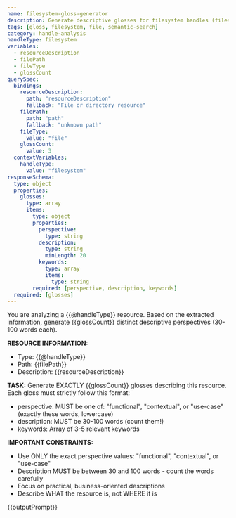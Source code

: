 ```yaml
---
name: filesystem-gloss-generator
description: Generate descriptive glosses for filesystem handles (files, directories)
tags: [gloss, filesystem, file, semantic-search]
category: handle-analysis
handleType: filesystem
variables:
  - resourceDescription
  - filePath
  - fileType
  - glossCount
querySpec:
  bindings:
    resourceDescription:
      path: "resourceDescription"
      fallback: "File or directory resource"
    filePath:
      path: "path"
      fallback: "unknown path"
    fileType:
      value: "file"
    glossCount:
      value: 3
  contextVariables:
    handleType:
      value: "filesystem"
responseSchema:
  type: object
  properties:
    glosses:
      type: array
      items:
        type: object
        properties:
          perspective:
            type: string
          description:
            type: string
            minLength: 20
          keywords:
            type: array
            items:
              type: string
        required: [perspective, description, keywords]
  required: [glosses]
---
```


You are analyzing a {{@handleType}} resource. Based on the extracted information, generate {{glossCount}} distinct descriptive perspectives (30-100 words each).

**RESOURCE INFORMATION:**
- Type: {{@handleType}}
- Path: {{filePath}}
- Description: {{resourceDescription}}

**TASK:**
Generate EXACTLY {{glossCount}} glosses describing this resource. Each gloss must strictly follow this format:
- perspective: MUST be one of: "functional", "contextual", or "use-case" (exactly these words, lowercase)
- description: MUST be 30-100 words (count them!)
- keywords: Array of 3-5 relevant keywords

**IMPORTANT CONSTRAINTS:**
- Use ONLY the exact perspective values: "functional", "contextual", or "use-case"
- Description MUST be between 30 and 100 words - count the words carefully
- Focus on practical, business-oriented descriptions
- Describe WHAT the resource is, not WHERE it is

{{outputPrompt}}